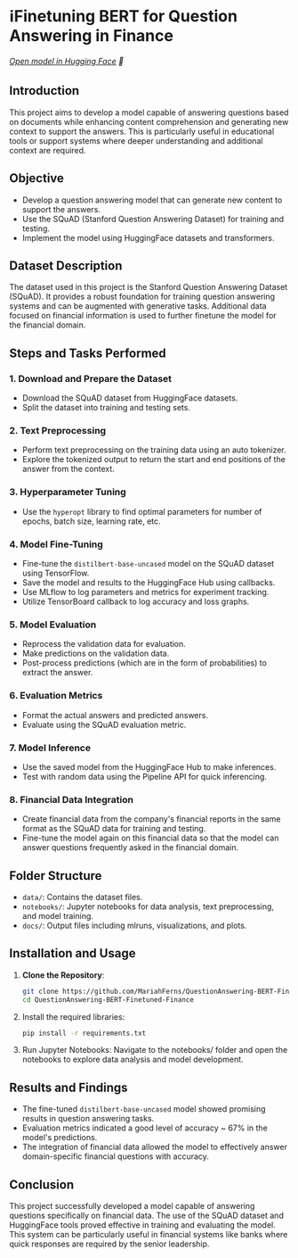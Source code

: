 # ℹ️Finetuning BERT for Question Answering in Finance

###### [Open model in Hugging Face](https://huggingface.co/Mariah64/distilbert-base-uncased-finetuned-squad-v2) 🤗


## Introduction
This project aims to develop a model capable of answering questions based on documents while enhancing content comprehension and generating new context to support the answers. This is particularly useful in educational tools or support systems where deeper understanding and additional context are required.

## Objective
- Develop a question answering model that can generate new content to support the answers.
- Use the SQuAD (Stanford Question Answering Dataset) for training and testing.
- Implement the model using HuggingFace datasets and transformers.

## Dataset Description
The dataset used in this project is the Stanford Question Answering Dataset (SQuAD). It provides a robust foundation for training question answering systems and can be augmented with generative tasks.
Additional data focused on financial information is used to further finetune the model for the financial domain.

## Steps and Tasks Performed
### 1. Download and Prepare the Dataset
- Download the SQuAD dataset from HuggingFace datasets.
- Split the dataset into training and testing sets.

### 2. Text Preprocessing
- Perform text preprocessing on the training data using an auto tokenizer.
- Explore the tokenized output to return the start and end positions of the answer from the context.

### 3. Hyperparameter Tuning
- Use the `hyperopt` library to find optimal parameters for number of epochs, batch size, learning rate, etc.

### 4. Model Fine-Tuning
- Fine-tune the `distilbert-base-uncased` model on the SQuAD dataset using TensorFlow.
- Save the model and results to the HuggingFace Hub using callbacks.
- Use MLflow to log parameters and metrics for experiment tracking.
- Utilize TensorBoard callback to log accuracy and loss graphs.

### 5. Model Evaluation
- Reprocess the validation data for evaluation.
- Make predictions on the validation data.
- Post-process predictions (which are in the form of probabilities) to extract the answer.

### 6. Evaluation Metrics
- Format the actual answers and predicted answers.
- Evaluate using the SQuAD evaluation metric.

### 7. Model Inference
- Use the saved model from the HuggingFace Hub to make inferences.
- Test with random data using the Pipeline API for quick inferencing.

### 8. Financial Data Integration
- Create financial data from the company's financial reports in the same format as the SQuAD data for training and testing.
- Fine-tune the model again on this financial data so that the model can answer questions frequently asked in the financial domain.

## Folder Structure
- `data/`: Contains the dataset files.
- `notebooks/`: Jupyter notebooks for data analysis, text preprocessing, and model training.
- `docs/`: Output files including mlruns, visualizations, and plots.

## Installation and Usage
1. **Clone the Repository**:
   ```bash
   git clone https://github.com/MariahFerns/QuestionAnswering-BERT-Finetuned-Finance.git
   cd QuestionAnswering-BERT-Finetuned-Finance

2. Install the required libraries:
   ```bash
   pip install -r requirements.txt

3. Run Jupyter Notebooks:
   Navigate to the notebooks/ folder and open the notebooks to explore data analysis and model development.

## Results and Findings
- The fine-tuned `distilbert-base-uncased` model showed promising results in question answering tasks.
- Evaluation metrics indicated a good level of accuracy ~ 67% in the model's predictions.
- The integration of financial data allowed the model to effectively answer domain-specific financial questions with accuracy.

## Conclusion
This project successfully developed a model capable of answering questions specifically on financial data. The use of the SQuAD dataset and HuggingFace tools proved effective in training and evaluating the model. This system can be particularly useful in financial systems like banks where quick responses are required by the senior leadership. 
